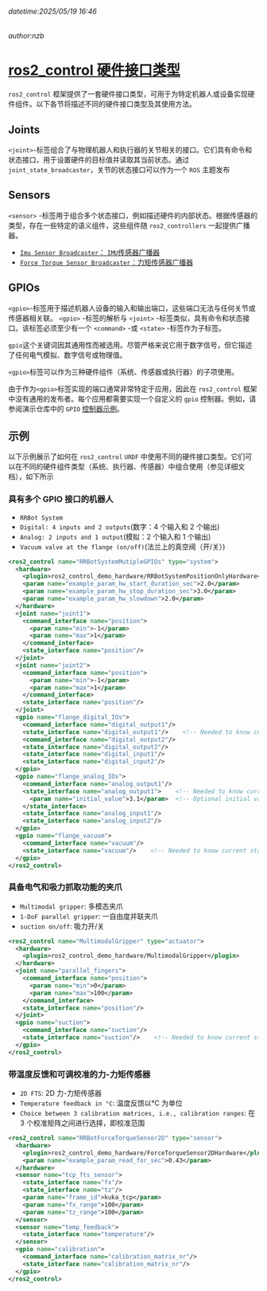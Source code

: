 ###### datetime:2025/05/19 16:46

###### author:nzb

# [ros2_control 硬件接口类型](https://control.ros.org/humble/doc/ros2_control/hardware_interface/doc/hardware_interface_types_userdoc.html)

`ros2_control` 框架提供了一套硬件接口类型，可用于为特定机器人或设备实现硬件组件。以下各节将描述不同的硬件接口类型及其使用方法。

## Joints

`<joint>`-标签组合了与物理机器人和执行器的关节相关的接口。它们具有命令和状态接口，用于设置硬件的目标值并读取其当前状态。通过 `joint_state_broadcaster`，关节的状态接口可以作为一个 `ROS` 主题发布

## Sensors

`<sensor>` -标签用于组合多个状态接口，例如描述硬件的内部状态。根据传感器的类型，存在一些特定的语义组件，这些组件随 `ros2_controllers` 一起提供广播器。

- [`Imu Sensor Broadcaster`：  `IMU`传感器广播器](https://control.ros.org/humble/doc/ros2_controllers/imu_sensor_broadcaster/doc/userdoc.html#imu-sensor-broadcaster-userdoc)
- [`Force Torque Sensor Broadcaster`：力矩传感器广播器](https://control.ros.org/humble/doc/ros2_controllers/force_torque_sensor_broadcaster/doc/userdoc.html#force-torque-sensor-broadcaster-userdoc)

## GPIOs

`<gpio>`-标签用于描述机器人设备的输入和输出端口，这些端口无法与任何关节或传感器相关联。 `<gpio>` -标签的解析与 `<joint>` -标签类似，具有命令和状态接口。该标签必须至少有一个 `<command>` -或 `<state>` -标签作为子标签。

`gpio`这个关键词因其通用性而被选用。尽管严格来说它用于数字信号，但它描述了任何电气模拟、数字信号或物理值。

`<gpio>`标签可以作为三种硬件组件（系统、传感器或执行器）的子项使用。

由于作为`<gpio>`标签实现的端口通常非常特定于应用，因此在 `ros2_control` 框架中没有通用的发布者。每个应用都需要实现一个自定义的 `gpio` 控制器。例如，请参阅演示仓库中的 `GPIO` [控制器示例](https://control.ros.org/humble/doc/ros2_control_demos/example_10/doc/userdoc.html#ros2-control-demos-example-10-userdoc)。

## 示例

以下示例展示了如何在 `ros2_control` `URDF` 中使用不同的硬件接口类型。它们可以在不同的硬件组件类型（系统、执行器、传感器）中组合使用（参见详细文档），如下所示

### 具有多个 GPIO 接口的机器人

- `RRBot System`
- `Digital: 4 inputs and 2 outputs`(数字：4 个输入和 2 个输出)
- `Analog: 2 inputs and 1 output`(模拟：2 个输入和 1 个输出)
- `Vacuum valve at the flange (on/off)`(法兰上的真空阀（开/关）)

```xml
<ros2_control name="RRBotSystemMutipleGPIOs" type="system">
  <hardware>
    <plugin>ros2_control_demo_hardware/RRBotSystemPositionOnlyHardware</plugin>
    <param name="example_param_hw_start_duration_sec">2.0</param>
    <param name="example_param_hw_stop_duration_sec">3.0</param>
    <param name="example_param_hw_slowdown">2.0</param>
  </hardware>
  <joint name="joint1">
    <command_interface name="position">
      <param name="min">-1</param>
      <param name="max">1</param>
    </command_interface>
    <state_interface name="position"/>
  </joint>
  <joint name="joint2">
    <command_interface name="position">
      <param name="min">-1</param>
      <param name="max">1</param>
    </command_interface>
    <state_interface name="position"/>
  </joint>
  <gpio name="flange_digital_IOs">
    <command_interface name="digital_output1"/>
    <state_interface name="digital_output1"/>    <!-- Needed to know current state of the output -->
    <command_interface name="digital_output2"/>
    <state_interface name="digital_output2"/>
    <state_interface name="digital_input1"/>
    <state_interface name="digital_input2"/>
  </gpio>
  <gpio name="flange_analog_IOs">
    <command_interface name="analog_output1"/>
    <state_interface name="analog_output1">    <!-- Needed to know current state of the output -->
      <param name="initial_value">3.1</param>  <!-- Optional initial value for mock_hardware -->
    </state_interface>
    <state_interface name="analog_input1"/>
    <state_interface name="analog_input2"/>
  </gpio>
  <gpio name="flange_vacuum">
    <command_interface name="vacuum"/>
    <state_interface name="vacuum"/>    <!-- Needed to know current state of the output -->
  </gpio>
</ros2_control>
```

### 具备电气和吸力抓取功能的夹爪

- `Multimodal gripper`: 多模态夹爪
- `1-DoF parallel gripper`: 一自由度并联夹爪
- `suction on/off`: 吸力开/关

```xml
<ros2_control name="MultimodalGripper" type="actuator">
  <hardware>
    <plugin>ros2_control_demo_hardware/MultimodalGripper</plugin>
  </hardware>
  <joint name="parallel_fingers">
    <command_interface name="position">
      <param name="min">0</param>
      <param name="max">100</param>
    </command_interface>
    <state_interface name="position"/>
  </joint>
  <gpio name="suction">
    <command_interface name="suction"/>
    <state_interface name="suction"/>    <!-- Needed to know current state of the output -->
  </gpio>
</ros2_control>
```

### 带温度反馈和可调校准的力-力矩传感器

- `2D FTS`: 2D 力-力矩传感器
- `Temperature feedback in °C`: 温度反馈以°C 为单位
- `Choice between 3 calibration matrices, i.e., calibration ranges`: 在 3 个校准矩阵之间进行选择，即校准范围

```xml
<ros2_control name="RRBotForceTorqueSensor2D" type="sensor">
  <hardware>
    <plugin>ros2_control_demo_hardware/ForceTorqueSensor2DHardware</plugin>
    <param name="example_param_read_for_sec">0.43</param>
  </hardware>
  <sensor name="tcp_fts_sensor">
    <state_interface name="fx"/>
    <state_interface name="tz"/>
    <param name="frame_id">kuka_tcp</param>
    <param name="fx_range">100</param>
    <param name="tz_range">100</param>
  </sensor>
  <sensor name="temp_feedback">
    <state_interface name="temperature"/>
  </sensor>
  <gpio name="calibration">
    <command_interface name="calibration_matrix_nr"/>
    <state_interface name="calibration_matrix_nr"/>
  </gpio>
</ros2_control>
```